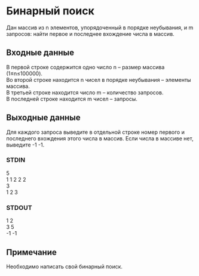 # Бинарный поиск
Дан массив из n элементов, упорядоченный в порядке неубывания, и m запросов: найти первое и последнее вхождение числа в массив.

## Входные данные
В первой строке содержится одно число n – размер массива (1≤n≤100000).  
Во второй строке находится n чисел в порядке неубывания – элементы массива.  
В третьей строке находится число m – количество запросов.  
В последней строке находится m чисел – запросы.

## Выходные данные
Для каждого запроса выведите в отдельной строке номер первого и последнего вхождения этого числа в массив. Если числа в массиве нет, выведите -1 -1.

### STDIN
5  
1 1 2 2 2  
3  
1 2 3

### STDOUT
1 2  
3 5  
-1 -1

## Примечание
Необходимо написать свой бинарный поиск.
